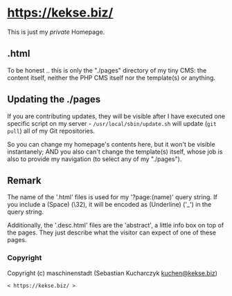 # <https://kekse.biz/>
This is just my _private_ Homepage.

## .html
To be honest .. this is only the "./pages" directory of my tiny CMS: the content itself,
neither the PHP CMS itself nor the template(s) or anything.

## Updating the ./pages
If you are contributing updates, they will be visible after I have executed one specific
script on my server - `/usr/local/sbin/update.sh` will update (`git pull`) all of my Git
repositories.

So you can change my homepage's contents here, but it won't be visible instantanely; AND
you also can't change the template(s) itself, whose job is also to provide my navigation
(to select any of my "./pages").

## Remark
The name of the '.html' files is used for my '?page:(name)' query string. If you include
a (Space) (\32), it will be encoded as (Underline) ('_') in the query string.

Additionally, the '.desc.html' files are the 'abstract', a little info box on top of the
pages. They just describe what the visitor can expect of one of these pages.

### Copyright
Copyright (c) maschinenstadt (Sebastian Kucharczyk <kuchen@kekse.biz>)

	< https://kekse.biz/ >

